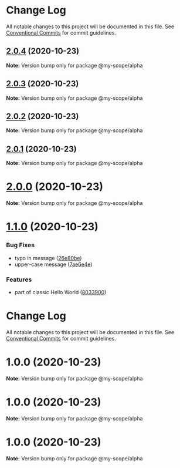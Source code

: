# Change Log

All notable changes to this project will be documented in this file.
See [Conventional Commits](https://conventionalcommits.org) for commit guidelines.

## [2.0.4](https://github.com/rurich-shiftpixy/lerna/compare/@my-scope/alpha@2.0.3...@my-scope/alpha@2.0.4) (2020-10-23)

**Note:** Version bump only for package @my-scope/alpha





## [2.0.3](https://github.com/rurich-shiftpixy/lerna/compare/@my-scope/alpha@1.1.0...@my-scope/alpha@2.0.3) (2020-10-23)

**Note:** Version bump only for package @my-scope/alpha





## [2.0.2](https://github.com/rurich-shiftpixy/lerna/compare/@my-scope/alpha@1.1.0...@my-scope/alpha@2.0.2) (2020-10-23)

**Note:** Version bump only for package @my-scope/alpha





## [2.0.1](https://github.com/rurich-shiftpixy/lerna/compare/@my-scope/alpha@1.1.0...@my-scope/alpha@2.0.1) (2020-10-23)

**Note:** Version bump only for package @my-scope/alpha





# [2.0.0](https://github.com/rurich-shiftpixy/lerna/compare/@my-scope/alpha@1.1.0...@my-scope/alpha@2.0.0) (2020-10-23)

**Note:** Version bump only for package @my-scope/alpha





<a name="1.1.0"></a>
# [1.1.0](https://github.com/rurich-shiftpixy/lerna/compare/@my-scope/alpha@1.0.0...@my-scope/alpha@1.1.0) (2020-10-23)


### Bug Fixes

* typo in message ([26e80be](https://github.com/rurich-shiftpixy/lerna/commit/26e80be))
* upper-case message ([7ae6e4e](https://github.com/rurich-shiftpixy/lerna/commit/7ae6e4e))


### Features

* part of classic Hello World ([8033900](https://github.com/rurich-shiftpixy/lerna/commit/8033900))




# Change Log

All notable changes to this project will be documented in this file.
See [Conventional Commits](https://conventionalcommits.org) for commit guidelines.

# 1.0.0 (2020-10-23)

**Note:** Version bump only for package @my-scope/alpha





# 1.0.0 (2020-10-23)

**Note:** Version bump only for package @my-scope/alpha





# 1.0.0 (2020-10-23)

**Note:** Version bump only for package @my-scope/alpha
